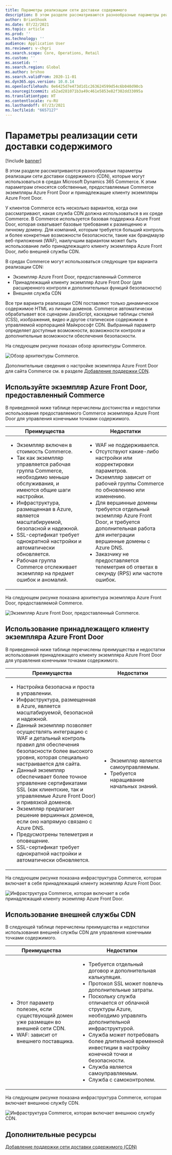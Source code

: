 ```yaml
---
title: Параметры реализации сети доставки содержимого
description: В этом разделе рассматриваются разнообразные параметры реализации сети доставки содержимого (CDN), которые могут использоваться в средах Microsoft Dynamics 365 Commerce. К этим параметрам относятся собственные, предоставляемые Commerce экземпляры Azure Front Door и принадлежащие клиенту экземпляры Azure Front Door.
author: BrianShook
ms.date: 07/22/2021
ms.topic: article
ms.prod: ''
ms.technology: ''
audience: Application User
ms.reviewer: v-chgri
ms.search.scope: Core, Operations, Retail
ms.custom: ''
ms.assetid: ''
ms.search.region: Global
ms.author: brshoo
ms.search.validFrom: 2020-11-01
ms.dyn365.ops.version: 10.0.14
ms.openlocfilehash: 0e6425d7e473d1d1c263624599d54c6b040d90cb
ms.sourcegitcommit: a52ad281071b3a49c461e5853e82f302dd33095a
ms.translationtype: HT
ms.contentlocale: ru-RU
ms.lasthandoff: 07/23/2021
ms.locfileid: "6657127"
---
```

# <a name="content-delivery-network-implementation-options"></a>Параметры реализации сети доставки содержимого

[!include [banner](includes/banner.md)]

В этом разделе рассматриваются разнообразные параметры реализации сети доставки содержимого (CDN), которые могут использоваться в средах Microsoft Dynamics 365 Commerce. К этим параметрам относятся собственные, предоставляемые Commerce экземпляры Azure Front Door и принадлежащие клиенту экземпляры Azure Front Door.

У клиентов Commerce есть несколько вариантов, когда они рассматривают, какая служба CDN должна использоваться в их среде Commerce. В Commerce используется базовая поддержка Azure Front Door, которая охватывает базовые требования к размещению и личному домену. Для компаний, которым требуется больший контроль и более конкретные возможности безопасности, такие как брандмауэр веб-приложения (WAF), наилучшим вариантом может быть использование либо принадлежащего клиенту экземпляра Azure Front Door, либо внешней службы CDN.

В средах Commerce могут использоваться следующие три варианта реализации CDN:

- Экземпляр Azure Front Door, предоставленный Commerce
- Принадлежащий клиенту экземпляр Azure Front Door (для расширенного контроля и дополнительных функций безопасности)
- Внешняя служба CDN

Все три варианта реализации CDN поставляют только динамическое содержимое HTML из личных доменов. Commerce автоматически обрабатывает все сценарии JavaScript, каскадные таблицы стилей (CSS), изображения, видео и другое статическое содержимое в управляемой корпорацией Майкрософт CDN. Выбранный параметр определяет доступные возможности, возможности контроля и дополнительные возможности обеспечения безопасности.

На следующем рисунке показан обзор архитектуры Commerce.

![Обзор архитектуры Commerce.](media/Commerce_CDN-Option_ComparisonModels.png)

Дополнительные сведения о настройке экземпляра Azure Front Door для сайта Commerce см. в разделе [Добавление поддержки CDN](add-cdn-support.md).

## <a name="use-the-commerce-provided-azure-front-door-instance"></a>Используйте экземпляр Azure Front Door, предоставленный Commerce

В приведенной ниже таблице перечислены достоинства и недостатки использования предоставляемого Commerce экземпляра Azure Front Door для управления конечными точками содержимого.

| Преимущества | Недостатки |
|------|------|
| <ul><li>Экземпляр включен в стоимость Commerce.</li><li>Так как экземпляр управляется рабочая группа Commerce, необходимо меньше обслуживания, и имеются общие шаги настройки.</li><li>Инфраструктура, размещенная в Azure, является масштабируемой, безопасной и надежной.</li><li>SSL-сертификат требует однократной настройки и автоматически обновляется.</li><li>Рабочая группа Commerce отслеживает экземпляр на предмет ошибок и аномалий.</li></ul> | <ul><li>WAF не поддерживается.</li><li>Отсутствуют какие-либо настройки или корректировки параметров.</li><li>Экземпляр зависит от рабочей группы Commerce по обновлению или изменению.</li><li>Для вершинные домены требуется отдельный экземпляр Azure Front Door, и требуется дополнительная работа для интеграции вершинные домены с Azure DNS.</li><li>Заказчику не предоставляется телеметрия об ответах в секунду (RPS) или частоте ошибок.</li></ul> |

На следующем рисунке показана архитектура экземпляра Azure Front Door, предоставляемой Commerce.

![Экземпляр Azure Front Door, предоставленный Commerce.](media/Commerce_CDN-Option_CommerceFrontDoor.png)

## <a name="use-a-customer-owned-azure-front-door-instance"></a>Использование принадлежащего клиенту экземпляра Azure Front Door

В приведенной ниже таблице перечислены преимущества и недостатки использования принадлежащего клиенту экземпляра Azure Front Door для управления конечными точками содержимого.

| Преимущества | Недостатки |
|------|------|
| <ul><li>Настройка безопасна и проста в управлении.</li><li>Инфраструктура, размещенная в Azure, является масштабируемой, безопасной и надежной.</li><li>Данный экземпляр позволяет осуществлять интеграцию с WAF и детальный контроль правил для обеспечения безопасности более высокого уровня, которая специально настраивается для сайта.</li><li>Данный экземпляр обеспечивает более точное управление сертификатами SSL (как клиентские, так и управляемые Azure Front Door) и привязкой доменов.</li><li>Экземпляр предлагает решение вершинных доменов, если оно напрямую связано с Azure DNS.</li><li>Предусмотрены телеметрия и оповещение.</li><li>SSL-сертификат требует однократной настройки и автоматически обновляется.</li></ul> | <ul><li>Экземпляр является самоуправляемым.</li><li>Требуется наращивание начальных знаний.</li></ul> |

На следующем рисунке показана инфраструктура Commerce, которая включает в себя принадлежащий клиенту экземпляр Azure Front Door.

![Инфраструктура Commerce, которая включает в себя принадлежащий клиенту экземпляр Azure Front Door.](media/Commerce_CDN-Option_CustomerOwnedAzureFrontDoor.png)

## <a name="use-an-external-cdn-service"></a>Использование внешней службы CDN

В следующей таблице перечислены преимущества и недостатки использования внешней службы CDN для управления конечными точками содержимого.

| Преимущества | Недостатки |
|------|------|
| <ul><li>Этот параметр полезен, если существующий домен уже размещен во внешней сети CDN.</li><li>WAF: зависит от внешнего поставщика.</li></ul> | <ul><li>Требуется отдельный договор и дополнительная калькуляция.</li><li>Протокол SSL может повлечь дополнительные затраты.</li><li>Поскольку служба отличается от облачной структуры Azure, необходимо управлять дополнительной инфраструктурой.</li><li>Служба может потребовать более длительной временной инвестиции в настройку конечной точки и безопасности.</li><li>Служба является самоуправляемым.</li><li>Служба с самоконтролем.</li></ul> |

На следующем рисунке показана инфраструктура Commerce, которая включает внешнюю службу CDN.

![Инфраструктура Commerce, которая включает внешнюю службу CDN.](media/Commerce_CDN-Option_ExternalFrontDoor.png)

## <a name="additional-resources"></a>Дополнительные ресурсы

[Добавление поддержки сети доставки содержимого (CDN)](add-cdn-support.md)
